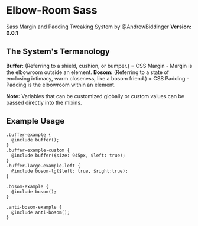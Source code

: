 	
#	Elbow-Room Sass 
Sass Margin and Padding Tweaking System by @AndrewBiddinger 
**Version: 0.0.1**

## The System's Termanology
**Buffer:** (Referring to a shield, cushion, or bumper.) = CSS Margin - Margin is the elbowroom outside an element.
**Bosom:** (Referring to a state of enclosing intimacy, warm closeness, like a bosom friend.) = CSS Padding - Padding is the elbowroom within an element.

**Note:** Variables that can be customized globally or custom values can be passed directly into the mixins. 


## Example Usage
```
.buffer-example {
  @include buffer();
}
.buffer-example-custom {
  @include buffer($size: 945px, $left: true);
}
.buffer-large-example-left {
  @include bosom-lg($left: true, $right:true);
}

.bosom-example {
  @include bosom();
}

.anti-bosom-example {
  @include anti-bosom();
}

```
